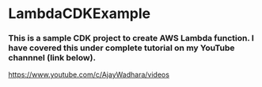 # LambdaCDKExample

### This is a sample CDK project to create AWS Lambda function. I have covered this under complete tutorial on my YouTube channnel (link below).

https://www.youtube.com/c/AjayWadhara/videos
